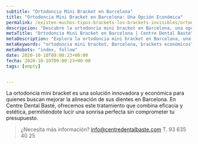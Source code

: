 ```yaml
---
subtitle: "Ortodoncia Mini Bracket en Barcelona"
title: "Ortodoncia Mini Bracket en Barcelona: Una Opción Económica"
permalink: /existen-muchos-tipos-brackets-los-brackets-invisibles/ortodoncia-mini-bracket-barcelona-barata/
descripcion: "Descubre la ortodoncia mini bracket en Barcelona, una opción económica para mejorar tu sonrisa."
metaTitle: "Ortodoncia Mini Bracket en Barcelona | Centre Dental Basté"
metaDescription: "Explora la ortodoncia mini bracket en Barcelona, una opción económica y efectiva para alinear tus dientes."
metaKeywords: "ortodoncia mini bracket, Barcelona, brackets económicos"
metaRobots: "index, follow"
date: 2020-10-10T09:00:23+00:00
fecha: 2020-10-10T09:00:23+00:00
tags: [empty]


---
```


La ortodoncia mini bracket es una solución innovadora y económica para quienes buscan mejorar la alineación de sus dientes en Barcelona. En Centre Dental Basté, ofrecemos este tratamiento que combina eficacia y estética, permitiéndote lucir una sonrisa perfecta sin comprometer tu presupuesto.

>¿Necesita más información?
>info@centredentalbaste.com
> T. 93 635 40 25